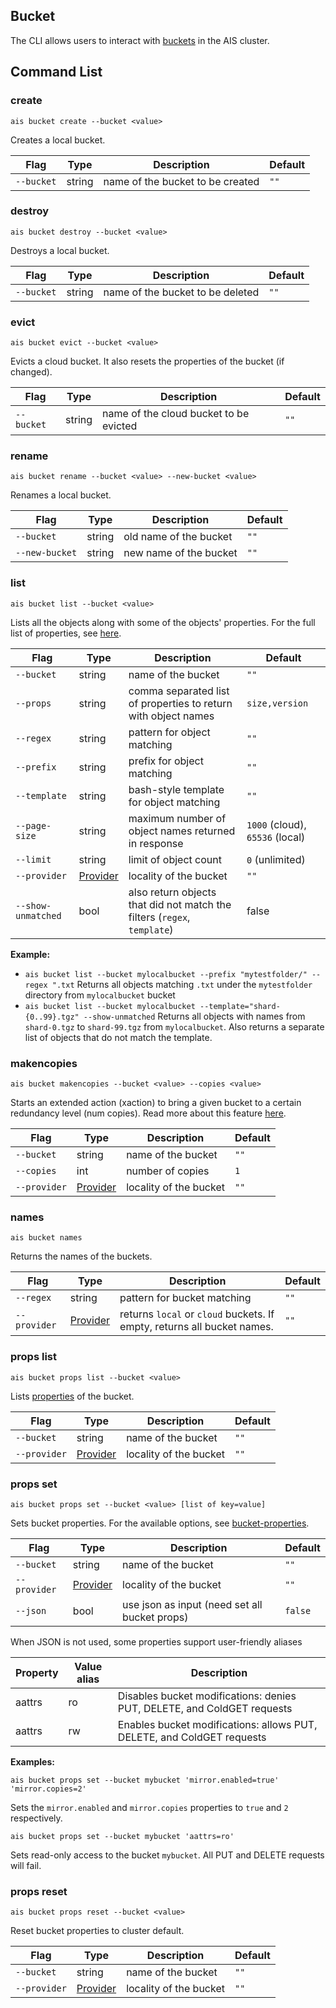 ## Bucket

The CLI allows users to interact with [buckets](../../docs/bucket.md) in the AIS cluster.

## Command List

### create

`ais bucket create --bucket <value>`

Creates a local bucket.

| Flag | Type | Description | Default |
| --- | --- | --- | --- |
| `--bucket` | string | name of the bucket to be created | `""` |


### destroy

`ais bucket destroy --bucket <value>`

Destroys a local bucket.

| Flag | Type | Description | Default |
| --- | --- | --- | --- |
| `--bucket` | string | name of the bucket to be deleted | `""` |


### evict

`ais bucket evict --bucket <value>`

Evicts a cloud bucket. It also resets the properties of the bucket (if changed).

| Flag | Type | Description | Default |
| --- | --- | --- | --- |
| `--bucket` | string | name of the cloud bucket to be evicted | `""` |

### rename

`ais bucket rename --bucket <value> --new-bucket <value> `

Renames a local bucket.

| Flag | Type | Description | Default |
| --- | --- | --- | --- |
| `--bucket` | string | old name of the bucket | `""` |
| `--new-bucket` | string | new name of the bucket | `""` |

### list

`ais bucket list --bucket <value>`

Lists all the objects along with some of the objects' properties. For the full list of properties, see [here](../../docs/bucket.md#list-bucket).

| Flag | Type | Description | Default |
| --- | --- | --- | --- |
| `--bucket` | string | name of the bucket | `""` |
| `--props` | string | comma separated list of properties to return with object names | `size,version` |
| `--regex` | string | pattern for object matching | `""` |
| `--prefix` | string | prefix for object matching | `""` |
| `--template` | string | bash-style template for object matching | `""` |
| `--page-size` | string | maximum number of object names returned in response | `1000` (cloud), `65536` (local) |
| `--limit` | string | limit of object count | `0` (unlimited) |
| `--provider` | [Provider](../README.md#enums) | locality of the bucket | `""` |
| `--show-unmatched` | bool | also return objects that did not match the filters (`regex`, `template`) | false |

**Example:**

* `ais bucket list --bucket mylocalbucket --prefix "mytestfolder/" --regex ".txt`
Returns all objects matching `.txt` under the `mytestfolder` directory from `mylocalbucket` bucket
* `ais bucket list --bucket mylocalbucket --template="shard-{0..99}.tgz" --show-unmatched`
Returns all objects with names from `shard-0.tgz` to `shard-99.tgz` from `mylocalbucket`.
Also returns a separate list of objects that do not match the template.

### makencopies

`ais bucket makencopies --bucket <value> --copies <value>`

Starts an extended action (xaction) to bring a given bucket to a certain redundancy level (num copies). Read more about this feature [here](../../docs/storage_svcs.md#n-way-mirror).

| Flag | Type | Description | Default |
| --- | --- | --- | --- |
| `--bucket` | string | name of the bucket | `""` |
| `--copies` | int | number of copies | `1` |
| `--provider` | [Provider](../README.md#enums) | locality of the bucket | `""` |

### names

`ais bucket names`

Returns the names of the buckets.

| Flag | Type | Description | Default |
| --- | --- | --- | --- |
| `--regex` | string | pattern for bucket matching | `""` |
| `--provider` | [Provider](../README.md#enums) | returns `local` or `cloud` buckets. If empty, returns all bucket names. | `""` |

### props list

`ais bucket props list --bucket <value>`

Lists [properties](../../docs/bucket.md#properties-and-options) of the bucket.

| Flag | Type | Description | Default |
| --- | --- | --- | --- |
| `--bucket` | string | name of the bucket | `""` |
| `--provider` | [Provider](../README.md#enums) | locality of the bucket | `""` |

### props set

`ais bucket props set --bucket <value> [list of key=value]`

Sets bucket properties. For the available options, see [bucket-properties](../../docs/bucket.md#properties-and-options).

| Flag | Type | Description | Default |
| --- | --- | --- | --- |
| `--bucket` | string | name of the bucket | `""` |
| `--provider` | [Provider](../README.md#enums) | locality of the bucket | `""` |
| `--json` | bool | use json as input (need set all bucket props) | `false` |

When JSON is not used, some properties support user-friendly aliases

| Property | Value alias | Description |
| --- | --- | --- |
| aattrs | ro | Disables bucket modifications: denies PUT, DELETE, and ColdGET requests |
| aattrs | rw | Enables bucket modifications: allows PUT, DELETE, and ColdGET requests |

**Examples:**

`ais bucket props set --bucket mybucket 'mirror.enabled=true' 'mirror.copies=2'`

Sets the `mirror.enabled` and `mirror.copies` properties to `true` and `2` respectively.

`ais bucket props set --bucket mybucket 'aattrs=ro'`

Sets read-only access to the bucket `mybucket`. All PUT and DELETE requests will fail.

### props reset

`ais bucket props reset --bucket <value>`

Reset bucket properties to cluster default.

| Flag | Type | Description | Default |
| --- | --- | --- | --- |
| `--bucket` | string | name of the bucket | `""` |
| `--provider` | [Provider](../README.md#enums) | locality of the bucket | `""` |

